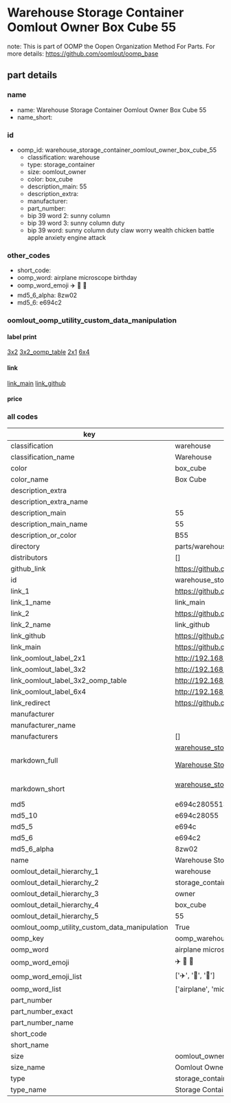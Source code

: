 # Warehouse Storage Container Oomlout Owner Box Cube 55  

note: This is part of OOMP the Oopen Organization Method For Parts. For more details: https://github.com/oomlout/oomp_base

##  part details
  







### name
* name: Warehouse Storage Container Oomlout Owner Box Cube 55
* name_short: 
### id
* oomp_id: warehouse_storage_container_oomlout_owner_box_cube_55
  * classification: warehouse
  * type: storage_container
  * size: oomlout_owner
  * color: box_cube
  * description_main: 55
  * description_extra: 
  * manufacturer: 
  * part_number: 
  * bip 39 word 2: sunny column
  * bip 39 word 3: sunny column duty
  * bip 39 word: sunny column duty claw worry wealth chicken battle apple anxiety engine attack

### other_codes
* short_code: 
* oomp_word: airplane microscope birthday
* oomp_word_emoji :airplane: :microscope: :birthday:
* md5_6_alpha: 8zw02
* md5_6: e694c2






### oomlout_oomp_utility_custom_data_manipulation
#### label print
[3x2](http://192.168.1.245:1112/?label=oomp%208zw02)
[3x2_oomp_table](http://192.168.1.108:1112/?label=oomp%208zw02)
[2x1](http://192.168.1.242:1112/?label=oomp%208zw02)
[6x4](http://192.168.1.55:1112/?label=oomp%208zw02)    

#### link

[link_main](https://github.com/oomlout/oomlout_oomp_version_1_messy/tree/main/parts/warehouse_storage_container_oomlout_owner_box_cube_55) [link_github](https://github.com/oomlout/oomlout_oomp_version_1_messy/tree/main/parts/warehouse_storage_container_oomlout_owner_box_cube_55)                             

#### price







### all codes 
| key | value |  
| --- | --- |  
| classification | warehouse |  
| classification_name | Warehouse |  
| color | box_cube |  
| color_name | Box Cube |  
| description_extra |  |  
| description_extra_name |  |  
| description_main | 55 |  
| description_main_name | 55 |  
| description_or_color | B55 |  
| directory | parts/warehouse_storage_container_oomlout_owner_box_cube_55 |  
| distributors | [] |  
| github_link | https://github.com/oomlout/oomlout_oomp_part_src/tree/main/parts/warehouse_storage_container_oomlout_owner_box_cube_55 |  
| id | warehouse_storage_container_oomlout_owner_box_cube_55 |  
| link_1 | https://github.com/oomlout/oomlout_oomp_version_1_messy/tree/main/parts/warehouse_storage_container_oomlout_owner_box_cube_55 |  
| link_1_name | link_main |  
| link_2 | https://github.com/oomlout/oomlout_oomp_version_1_messy/tree/main/parts/warehouse_storage_container_oomlout_owner_box_cube_55 |  
| link_2_name | link_github |  
| link_github | https://github.com/oomlout/oomlout_oomp_version_1_messy/tree/main/parts/warehouse_storage_container_oomlout_owner_box_cube_55 |  
| link_main | https://github.com/oomlout/oomlout_oomp_version_1_messy/tree/main/parts/warehouse_storage_container_oomlout_owner_box_cube_55 |  
| link_oomlout_label_2x1 | http://192.168.1.242:1112/?label=oomp%208zw02 |  
| link_oomlout_label_3x2 | http://192.168.1.245:1112/?label=oomp%208zw02 |  
| link_oomlout_label_3x2_oomp_table | http://192.168.1.108:1112/?label=oomp%208zw02 |  
| link_oomlout_label_6x4 | http://192.168.1.55:1112/?label=oomp%208zw02 |  
| link_redirect | https://github.com/oomlout/oomlout_oomp_version_1_messy/tree/main/parts/warehouse_storage_container_oomlout_owner_box_cube_55 |  
| manufacturer |  |  
| manufacturer_name |  |  
| manufacturers | [] |  
| markdown_full | [warehouse_storage_container_oomlout_owner_box_cube_55](none)<br>[](none)<br>[Warehouse Storage Container Oomlout Owner Box Cube 55](none)<br><br> |  
| markdown_short | [warehouse_storage_container_oomlout_owner_box_cube_55](none)<br><br> |  
| md5 | e694c280551344f7e0fee2a0890b76cb |  
| md5_10 | e694c28055 |  
| md5_5 | e694c |  
| md5_6 | e694c2 |  
| md5_6_alpha | 8zw02 |  
| name | Warehouse Storage Container Oomlout Owner Box Cube 55 |  
| oomlout_detail_hierarchy_1 | warehouse |  
| oomlout_detail_hierarchy_2 | storage_container |  
| oomlout_detail_hierarchy_3 | owner |  
| oomlout_detail_hierarchy_4 | box_cube |  
| oomlout_detail_hierarchy_5 | 55 |  
| oomlout_oomp_utility_custom_data_manipulation | True |  
| oomp_key | oomp_warehouse_storage_container_oomlout_owner_box_cube_55 |  
| oomp_word | airplane microscope birthday |  
| oomp_word_emoji | :airplane: :microscope: :birthday: |  
| oomp_word_emoji_list | [':airplane:', ':microscope:', ':birthday:'] |  
| oomp_word_list | ['airplane', 'microscope', 'birthday'] |  
| part_number |  |  
| part_number_exact |  |  
| part_number_name |  |  
| short_code |  |  
| short_name |  |  
| size | oomlout_owner |  
| size_name | Oomlout Owner |  
| type | storage_container |  
| type_name | Storage Container |  
